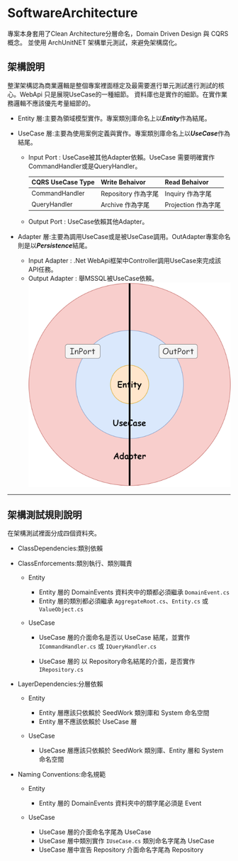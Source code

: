 ﻿# SoftwareArchitecture 

專案本身套用了Clean Architecture分層命名，Domain Driven Design 與 CQRS 概念。
並使用 ArchUnitNET 架構單元測試，來避免架構腐化。


## 架構說明
整潔架構認為商業邏輯是整個專案裡面穩定及最需要進行單元測試進行測試的核心。WebApi 只是展現UseCase的一種細節。
資料庫也是實作的細節。在實作業務邏輯不應該優先考量細節的。



- Entity 層:主要為領域模型實作。專案類別庫命名上以***Entity***作為結尾。
    

- UseCase 層:主要為使用案例定義與實作。專案類別庫命名上以***UseCase***作為結尾。
    - Input Port : UseCase被其他Adapter依賴。UseCase 需要明確實作CommandHandler或是QueryHandler。

      | CQRS UseCase Type | Write Behaivor| Read Behaivor|
      |-------------------| -------- | -------- |
      | CommandHandler    |  Repository 作為字尾|  Inquiry 作為字尾|
      | QueryHandler      | Archive 作為字尾| Projection 作為字尾|
  
    - Output Port : UseCase依賴其他Adapter。


- Adapter 層:主要為調用UseCase或是被UseCase調用。OutAdapter專案命名則是以***Persistence***結尾。
    - Input Adapter : .Net WebApi框架中Controller調用UseCase來完成該API任務。
    - Output Adapter : 舉MSSQL被UseCase依賴。
![Clean Architecture](Images/Architecture.png)






---



## 架構測試規則說明

在架構測試裡面分成四個資料夾。

* ClassDependencies:類別依賴


* ClassEnforcements:類別執行、類別職責
    
    * Entity
        - Entity 層的 DomainEvents 資料夾中的類都必須繼承 `DomainEvent.cs`
        - Entity 層的類別都必須繼承 `AggregateRoot.cs`、`Entity.cs` 或 `ValueObject.cs`

    
    * UseCase
        - UseCase 層的介面命名是否以 UseCase 結尾，並實作 `ICommandHandler.cs` 或 `IQueryHandler.cs`
        
        - UseCase 層的 以 Repository命名結尾的介面，是否實作 `IRepository.cs`
    
    
* LayerDependencies:分層依賴
    
    * Entity 
        - Entity 層應該只依賴於 SeedWork 類別庫和 System 命名空間
        - Entity 層不應該依賴於 UseCase 層
    
    * UseCase
        - UseCase 層應該只依賴於 SeedWork 類別庫、Entity 層和 System 命名空間


* Naming Conventions:命名規範
    * Entity
        - Entity 層的 DomainEvents 資料夾中的類字尾必須是 Event
    
    
    * UseCase
        - UseCase 層的介面命名字尾為 UseCase
        - UseCase 層中類別實作 `IUseCase.cs` 類別命名字尾為 UseCase
        - UseCase 層中宣告 Repository 介面命名字尾為 Repository















